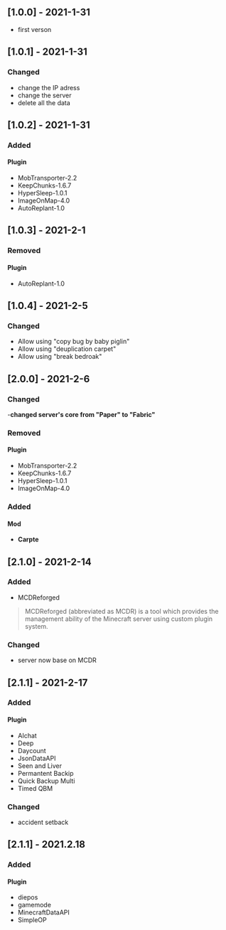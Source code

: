 ## [1.0.0] - 2021-1-31
- first verson
 
## [1.0.1] - 2021-1-31
### Changed
- change the IP adress
- change the server
- delete all the data

## [1.0.2] - 2021-1-31
### Added
#### Plugin
- MobTransporter-2.2
- KeepChunks-1.6.7
- HyperSleep-1.0.1
- ImageOnMap-4.0
- AutoReplant-1.0

## [1.0.3] - 2021-2-1
### Removed
#### Plugin
- AutoReplant-1.0

## [1.0.4] - 2021-2-5
### Changed
- Allow using "copy bug by baby piglin"
- Allow using "deuplication carpet"
- Allow using "break bedroak"

## [2.0.0] - 2021-2-6
### Changed
-**changed server's core from "Paper" to "Fabric"** 
### Removed
#### Plugin
- MobTransporter-2.2
- KeepChunks-1.6.7
- HyperSleep-1.0.1
- ImageOnMap-4.0
### Added
#### Mod
- **Carpte**

## [2.1.0] - 2021-2-14
### Added
- MCDReforged
>MCDReforged (abbreviated as MCDR) is a tool which provides the management ability of the Minecraft server using custom plugin system.
### Changed
- server now base on MCDR

## [2.1.1] - 2021-2-17
### Added
#### Plugin
- AIchat
- Deep
- Daycount
- JsonDataAPI
- Seen and Liver
- Permantent Backip
- Quick Backup Multi
- Timed QBM
### Changed
- accident setback

## [2.1.1] - 2021.2.18
### Added
#### Plugin
- diepos
- gamemode
- MinecraftDataAPI
- SimpleOP

